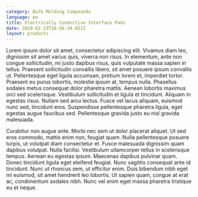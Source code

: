 ```yaml
---
category: Bulk Molding Compounds
language: en
title: Electrically Conductive Interface Pads
date: 2020-02-23T16:56:34.051Z
layout: products
---
```

Lorem ipsum dolor sit amet, consectetur adipiscing elit. Vivamus diam leo, dignissim sit amet varius quis, viverra non risus. In elementum, ante non congue sollicitudin, mi justo dapibus risus, quis vulputate massa sapien in tellus. Praesent sollicitudin convallis libero, sit amet posuere ipsum convallis ut. Pellentesque eget ligula accumsan, pretium lorem et, imperdiet tortor. Praesent eu purus lobortis, molestie ipsum at, tempus nulla. Phasellus sodales metus consequat dolor pharetra mattis. Aenean lobortis maximus orci sed scelerisque. Vestibulum sollicitudin et ligula et tincidunt. Aliquam in egestas risus. Nullam sed arcu lectus. Fusce vel lacus aliquam, euismod nunc sed, tincidunt eros. Suspendisse pellentesque pharetra ligula, eget egestas augue faucibus sed. Pellentesque gravida justo eu nisl gravida malesuada.

Curabitur non augue ante. Morbi nec sem ut dolor placerat aliquet. Ut sed eros commodo, mattis enim non, feugiat quam. Nulla pellentesque posuere turpis, ut volutpat diam consectetur et. Fusce malesuada dignissim quam dapibus volutpat. Nulla facilisi. Vestibulum ullamcorper tellus in scelerisque tempus. Aenean eu egestas ipsum. Maecenas dapibus pulvinar quam. Donec tincidunt ligula eget eleifend feugiat. Nunc sagittis consequat ante id tincidunt. Nunc ut rhoncus sem, ut efficitur enim. Duis bibendum nibh eget mi euismod, sit amet hendrerit leo lobortis. Ut sapien quam, congue at erat ac, condimentum sodales nibh. Nunc vel enim eget massa pharetra tristique eu et neque.
